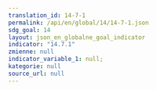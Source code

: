 ```yaml
---
translation_id: 14-7-1
permalink: /api/en/global/14/14-7-1.json
sdg_goal: 14
layout: json_en_globalne_goal_indicator
indicator: "14.7.1"
zmienne: null
indicator_variable_1: null;
kategorie: null
source_url: null
---
```

